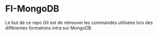 # FI-MongoDB

Le but de ce repo Git est de retrouver les commandes utilisées lors des différentes formations intra sur MongoDB.

